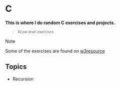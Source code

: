 # C
**This is where I do random C exercises and projects.**

> <sup>#_Low level exercises_</sup>

> [!NOTE]
> Some of the exercises are found on [w3resource](https://wwww.w3resource.com/c-programming-exercises)

## Topics
- Recursion
